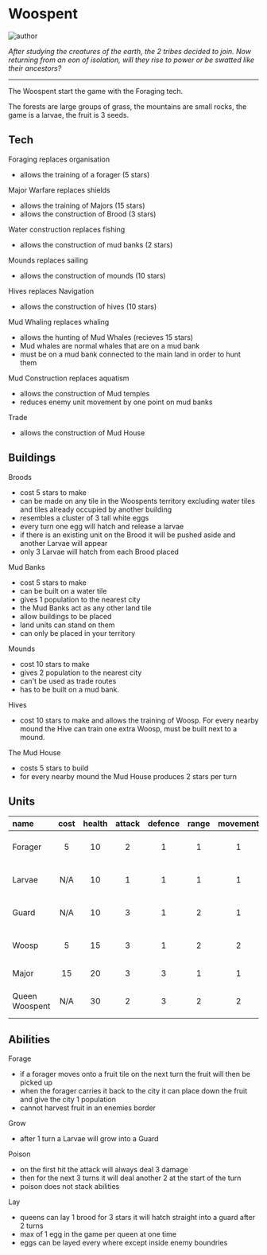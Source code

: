 # Woospent

![author](https://img.shields.io/badge/author-TheSignMaker%238324-%237289DA)

*After studying the creatures of the earth, the 2 tribes decided to join. Now returning from an eon of isolation, will they rise to power or be swatted like their ancestors?*

---

The Woospent start the game with the Foraging tech.

The forests are large groups of grass, the mountains are small rocks, the game is a larvae, the fruit is 3 seeds.

## Tech

Foraging replaces organisation
- allows the training of a forager (5 stars)

Major Warfare replaces shields
- allows the training of Majors (15 stars)
- allows the construction of Brood (3 stars)

Water construction replaces fishing
- allows the construction of mud banks (2 stars)

Mounds replaces sailing
- allows the construction of mounds (10 stars)

Hives replaces Navigation
- allows the construction of hives (10 stars)

Mud Whaling replaces whaling
- allows the hunting of Mud Whales (recieves 15 stars)
- Mud whales are normal whales that are on a mud bank
- must be on a mud bank connected to the main land in order to hunt them

Mud Construction replaces aquatism
- allows the construction of Mud temples
- reduces enemy unit movement by one point on mud banks

Trade
- allows the construction of Mud House

## Buildings

Broods
- cost 5 stars to make
- can be made on any tile in the Woospents territory excluding water tiles and tiles already occupied by another building
- resembles a cluster of 3 tall white eggs
- every turn one egg will hatch and release a larvae
- if there is an existing unit on the Brood it will be pushed aside and another Larvae will appear
- only 3 Larvae will hatch from each Brood placed

Mud Banks
- cost 5 stars to make
- can be built on a water tile
- gives 1 population to the nearest city
- the Mud Banks act as any other land tile
- allow buildings to be placed
- land units can stand on them
- can only be placed in your territory

Mounds
- cost 10 stars to make
- gives 2 population to the nearest city
- can't be used as trade routes
- has to be built on a mud bank.

Hives
- cost 10 stars to make and allows the training of Woosp. For every nearby mound the Hive can train one extra Woosp, must be built next to a mound.

The Mud House
- costs 5 stars to build
- for every nearby mound the Mud House produces 2 stars per turn

## Units

| name | cost | health | attack | defence | range | movement | skills |
|:-----|:----:|:------:|:------:|:-------:|:-----:|:----:|:-------|
| Forager | 5 | 10 | 2 | 1 | 1 | 1 | Dash, Fortify, Forage |
| Larvae | N/A | 10 | 1 | 1 | 1 | 1 | Dash, Fortify, Grow |
| Guard | N/A | 10 | 3 | 1 | 2 | 1 | Dash, Fortify, Poison |
| Woosp | 5 | 15 | 3 | 1 | 2 | 2 | Dash, Fly, Poison |
| Major | 15 | 20 | 3 | 3 | 1 | 1 | Dash, Forage |
| Queen Woospent | N/A | 30 | 2 | 3 | 2 | 2 | Dash, Fly, Lay |

## Abilities

Forage
- if a forager moves onto a fruit tile on the next turn the fruit will then be picked up
- when the forager carries it back to the city it can place down the fruit and give the city 1 population
- cannot harvest fruit in an enemies border

Grow
- after 1 turn a Larvae will grow into a Guard

Poison
- on the first hit the attack will always deal 3 damage
- then for the next 3 turns it will deal another 2 at the start of the turn
- poison does not stack abilities

Lay
- queens can lay 1 brood for 3 stars it will hatch straight into a guard after 2 turns
- max of 1 egg in the game per queen at one time
- eggs can be layed every where except inside enemy boundries
